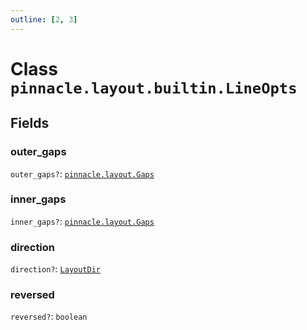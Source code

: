 ```yaml
---
outline: [2, 3]
---
```


# Class `pinnacle.layout.builtin.LineOpts`




## Fields

### outer_gaps <Badge type="danger" text="nullable" />

`outer_gaps?`: <code><a href="/lua-reference/aliases/pinnacle.layout.Gaps">pinnacle.layout.Gaps</a></code>



### inner_gaps <Badge type="danger" text="nullable" />

`inner_gaps?`: <code><a href="/lua-reference/aliases/pinnacle.layout.Gaps">pinnacle.layout.Gaps</a></code>



### direction <Badge type="danger" text="nullable" />

`direction?`: <code><a href="/lua-reference/aliases/LayoutDir">LayoutDir</a></code>



### reversed <Badge type="danger" text="nullable" />

`reversed?`: <code>boolean</code>




